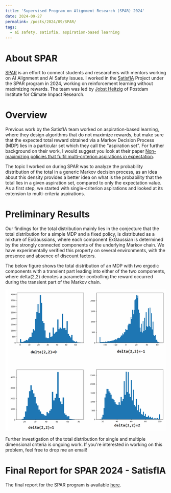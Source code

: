 ```yaml
---
title: 'Supervised Program on Alignment Research (SPAR) 2024'
date: 2024-09-27
permalink: /posts/2024/09/SPAR/
tags:
  - ai safety, satisfia, aspiration-based learning
---
```


# About SPAR
[SPAR](https://sparai.org/) is an effort to connect students and researchers with mentors working on AI Alignment and AI Safety issues.
I worked in the [SatisfIA](https://pik-gane.github.io/satisfia/) Project under the SPAR program in 2024, working on reinforcement learning without maximizing rewards.
The team was led by [Jobst Heitzig](https://www.pik-potsdam.de/members/heitzig) of Postdam Institute for Climate Impact Research.

# Overview
Previous work by the SatisfIA team worked on aspiration-based learning, where they design algorithms that do not maximize rewards, but make sure that the expected total reward obtained via a Markov Decision Process (MDP) lies in a particular set which they call the "aspiration set".
For further background on their work, I would suggest you look at their paper [Non-maximizing policies that fulfil multi-criterion aspirations in expectation](https://arxiv.org/abs/2408.04385).

The topic I worked on during SPAR was to analyze the probability distribution of the total in a generic Markov decision process, as an idea about this density provides a better idea on what is the probability that the total lies in a given aspiration set, compared to only the expectation value.
As a first step, we started with single-criterion aspirations and looked at its extension to multi-criteria aspirations.

# Preliminary Results
Our findings for the total distribution mainly lies in the conjecture that the total distribution for a simple MDP and a fixed policy, is distributed as a mixture of 
ExGaussians, where each component ExGaussian is determined by the strongly connected components of the underlying Markov chain.
We have experimentally verified this property on several environments, with the presence and absence of discount factors.

The below figure shows the total distribution of an MDP with two ergodic components with a transient part leading into either of the two components, where delta(2,2) denotes a 
parameter controlling the reward occurred during the transient part of the Markov chain.

![Reward-Distribution-Follows-Mixture-of-ExGaussians](https://github.com/Potla1995/potla1995.github.io/raw/master/_posts/spar-reward-distribution.png)

Further investigation of the total distribution for single and multiple dimensional criteria is ongoing work.
If you're interested in working on this problem, feel free to drop me an email!

# Final Report for SPAR 2024 - SatisfIA
The final report for the SPAR program is available [here](https://github.com/Potla1995/potla1995.github.io/raw/master/files/satisfiaFinalReport.pdf).